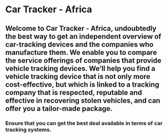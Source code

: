 # Car Tracker - Africa
## Welcome to Car Tracker - Africa, undoubtedly the best way to get an independent overview of car-tracking devices and the companies who manufacture them. We enable you to compare the service offerings of companies that provide vehicle tracking devices. We’ll help you find a vehicle tracking device that is not only more cost-effective, but which is linked to a tracking company that is respected, reputable and effective in recovering stolen vehicles, and can offer you a tailor-made package.

### Ensure that you can get the best deal available in terms of car tracking systems.